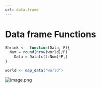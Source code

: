 ```yaml
---
url: data.frame
---
```


# Data frame Functions


```r
Shrink <-  function(Data, P){
  Num = round(nrow(world)/P)
	Data = Data[c(1:Num)*P,]
}
```

```r
world <- map_data("world")
```

![image.png](https://cdn.nlark.com/yuque/0/2020/png/691897/1580007783801-b9ff0a91-0801-49f0-959f-16830969c90e.png#align=left&display=inline&height=264&name=image.png&originHeight=264&originWidth=236&size=22009&status=done&style=none&width=236)<br />


